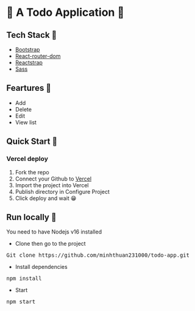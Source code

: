 # 📖 A Todo Application 📖

## Tech Stack 🎇

- <a href="https://getbootstrap.com/">Bootstrap</a>
- <a href="https://reactrouter.com/">React-router-dom</a>
- <a href="https://reactstrap.github.io/">Reactstrap</a>
- <a href="https://sass-lang.com/">Sass</a>

## Feartures 🎇

- Add
- Delete
- Edit
- View list

## Quick Start 🎇

### Vercel deploy

1. Fork the repo
2. Connect your Github to <a href="https://vercel.com/">Vercel</a>
3. Import the project into Vercel
4. Publish directory in Configure Project
5. Click deploy and wait 😁

## Run locally 🎇

<p>You need to have Nodejs v16 installed</p>
<ul><li>Clone then go to the project</li></ul>
<pre>Git clone https://github.com/minhthuan231000/todo-app.git</pre>
<ul><li>Install dependencies</li></ul>
<pre>npm install</pre>
<ul><li>Start</li></ul>
<pre>npm start</pre>
